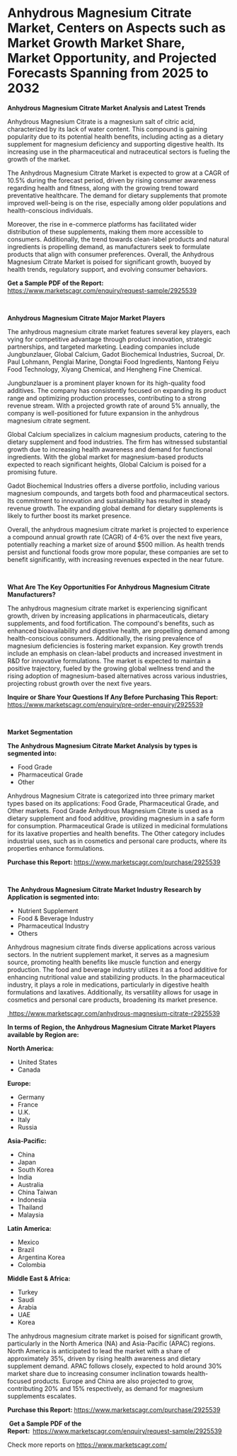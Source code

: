 <p><h1>Anhydrous Magnesium Citrate Market, Centers on Aspects such as Market Growth Market Share, Market Opportunity, and Projected Forecasts Spanning from 2025 to 2032</h1></p><p><strong>Anhydrous Magnesium Citrate Market Analysis and Latest Trends</strong></p>
<p><p>Anhydrous Magnesium Citrate is a magnesium salt of citric acid, characterized by its lack of water content. This compound is gaining popularity due to its potential health benefits, including acting as a dietary supplement for magnesium deficiency and supporting digestive health. Its increasing use in the pharmaceutical and nutraceutical sectors is fueling the growth of the market.</p><p>The Anhydrous Magnesium Citrate Market is expected to grow at a CAGR of 10.5% during the forecast period, driven by rising consumer awareness regarding health and fitness, along with the growing trend toward preventative healthcare. The demand for dietary supplements that promote improved well-being is on the rise, especially among older populations and health-conscious individuals. </p><p>Moreover, the rise in e-commerce platforms has facilitated wider distribution of these supplements, making them more accessible to consumers. Additionally, the trend towards clean-label products and natural ingredients is propelling demand, as manufacturers seek to formulate products that align with consumer preferences. Overall, the Anhydrous Magnesium Citrate Market is poised for significant growth, buoyed by health trends, regulatory support, and evolving consumer behaviors.</p></p>
<p><strong>Get a Sample PDF of the Report:&nbsp;</strong> <a href="https://www.marketscagr.com/enquiry/request-sample/2925539?utm_campaign=3095&utm_medium=2&utm_source=Github&utm_content=ia&utm_term=12032025&utm_id=anhydrous-magnesium-citrate">https://www.marketscagr.com/enquiry/request-sample/2925539</a></p>
<p>&nbsp;</p>
<p><strong>Anhydrous Magnesium Citrate Major Market Players</strong></p>
<p><p>The anhydrous magnesium citrate market features several key players, each vying for competitive advantage through product innovation, strategic partnerships, and targeted marketing. Leading companies include Jungbunzlauer, Global Calcium, Gadot Biochemical Industries, Sucroal, Dr. Paul Lohmann, Penglai Marine, Dongtai Food Ingredients, Nantong Feiyu Food Technology, Xiyang Chemical, and Hengheng Fine Chemical.</p><p>Jungbunzlauer is a prominent player known for its high-quality food additives. The company has consistently focused on expanding its product range and optimizing production processes, contributing to a strong revenue stream. With a projected growth rate of around 5% annually, the company is well-positioned for future expansion in the anhydrous magnesium citrate segment.</p><p>Global Calcium specializes in calcium magnesium products, catering to the dietary supplement and food industries. The firm has witnessed substantial growth due to increasing health awareness and demand for functional ingredients. With the global market for magnesium-based products expected to reach significant heights, Global Calcium is poised for a promising future.</p><p>Gadot Biochemical Industries offers a diverse portfolio, including various magnesium compounds, and targets both food and pharmaceutical sectors. Its commitment to innovation and sustainability has resulted in steady revenue growth. The expanding global demand for dietary supplements is likely to further boost its market presence.</p><p>Overall, the anhydrous magnesium citrate market is projected to experience a compound annual growth rate (CAGR) of 4-6% over the next five years, potentially reaching a market size of around $500 million. As health trends persist and functional foods grow more popular, these companies are set to benefit significantly, with increasing revenues expected in the near future.</p></p>
<p>&nbsp;</p>
<p><strong>What Are The Key Opportunities For Anhydrous Magnesium Citrate Manufacturers?</strong></p>
<p><p>The anhydrous magnesium citrate market is experiencing significant growth, driven by increasing applications in pharmaceuticals, dietary supplements, and food fortification. The compound's benefits, such as enhanced bioavailability and digestive health, are propelling demand among health-conscious consumers. Additionally, the rising prevalence of magnesium deficiencies is fostering market expansion. Key growth trends include an emphasis on clean-label products and increased investment in R&D for innovative formulations. The market is expected to maintain a positive trajectory, fueled by the growing global wellness trend and the rising adoption of magnesium-based alternatives across various industries, projecting robust growth over the next five years.</p></p>
<p><strong>Inquire or Share Your Questions If Any Before Purchasing This Report:</strong> <a href="https://www.marketscagr.com/enquiry/pre-order-enquiry/2925539?utm_campaign=3095&utm_medium=2&utm_source=Github&utm_content=ia&utm_term=12032025&utm_id=anhydrous-magnesium-citrate">https://www.marketscagr.com/enquiry/pre-order-enquiry/2925539</a></p>
<p>&nbsp;</p>
<p><strong>Market Segmentation</strong></p>
<p><strong>The Anhydrous Magnesium Citrate Market Analysis by types is segmented into:</strong></p>
<p><ul><li>Food Grade</li><li>Pharmaceutical Grade</li><li>Other</li></ul></p>
<p><p>Anhydrous Magnesium Citrate is categorized into three primary market types based on its applications: Food Grade, Pharmaceutical Grade, and Other markets. Food Grade Anhydrous Magnesium Citrate is used as a dietary supplement and food additive, providing magnesium in a safe form for consumption. Pharmaceutical Grade is utilized in medicinal formulations for its laxative properties and health benefits. The Other category includes industrial uses, such as in cosmetics and personal care products, where its properties enhance formulations.</p></p>
<p><strong>Purchase this Report:&nbsp;</strong><a href="https://www.marketscagr.com/purchase/2925539?utm_campaign=3095&utm_medium=2&utm_source=Github&utm_content=ia&utm_term=12032025&utm_id=anhydrous-magnesium-citrate">https://www.marketscagr.com/purchase/2925539</a></p>
<p>&nbsp;</p>
<p><strong>The Anhydrous Magnesium Citrate Market Industry Research by Application is segmented into:</strong></p>
<p><ul><li>Nutrient Supplement</li><li>Food & Beverage Industry</li><li>Pharmaceutical Industry</li><li>Others</li></ul></p>
<p><p>Anhydrous magnesium citrate finds diverse applications across various sectors. In the nutrient supplement market, it serves as a magnesium source, promoting health benefits like muscle function and energy production. The food and beverage industry utilizes it as a food additive for enhancing nutritional value and stabilizing products. In the pharmaceutical industry, it plays a role in medications, particularly in digestive health formulations and laxatives. Additionally, its versatility allows for usage in cosmetics and personal care products, broadening its market presence.</p></p>
<p><a href="https://www.marketscagr.com/anhydrous-magnesium-citrate-r2925539?utm_campaign=3095&utm_medium=2&utm_source=Github&utm_content=ia&utm_term=12032025&utm_id=anhydrous-magnesium-citrate">&nbsp;https://www.marketscagr.com/anhydrous-magnesium-citrate-r2925539</a></p>
<p><strong>In terms of Region, the Anhydrous Magnesium Citrate Market Players available by Region are:</strong></p>
<p>
    <p> <strong> North America: </strong>
        <ul>
            <li>United States</li>
            <li>Canada</li>
        </ul>
        </p> 
    <p> <strong> Europe: </strong>
        <ul>
            <li>Germany</li>
            <li>France</li>
            <li>U.K.</li>
            <li>Italy</li>
            <li>Russia</li>
        </ul>
        </p> 
    <p> <strong> Asia-Pacific: </strong>
        <ul>
            <li>China</li>
            <li>Japan</li>
            <li>South Korea</li>
            <li>India</li>
            <li>Australia</li>
            <li>China Taiwan</li>
            <li>Indonesia</li>
            <li>Thailand</li>
            <li>Malaysia</li>
        </ul>
        </p> 
    <p> <strong> Latin America: </strong>
        <ul>
            <li>Mexico</li>
            <li>Brazil</li>
            <li>Argentina Korea</li>
            <li>Colombia</li>
        </ul>
        </p> 
    <p> <strong> Middle East & Africa: </strong>
        <ul>
            <li>Turkey</li>
            <li>Saudi</li>
            <li>Arabia</li>
            <li>UAE</li>
            <li>Korea</li>
        </ul>
    </p>
    </p>
<p><p>The anhydrous magnesium citrate market is poised for significant growth, particularly in the North America (NA) and Asia-Pacific (APAC) regions. North America is anticipated to lead the market with a share of approximately 35%, driven by rising health awareness and dietary supplement demand. APAC follows closely, expected to hold around 30% market share due to increasing consumer inclination towards health-focused products. Europe and China are also projected to grow, contributing 20% and 15% respectively, as demand for magnesium supplements escalates.</p></p>
<p><strong>Purchase this Report: </strong><a href="https://www.marketscagr.com/purchase/2925539?utm_campaign=3095&utm_medium=2&utm_source=Github&utm_content=ia&utm_term=12032025&utm_id=anhydrous-magnesium-citrate">https://www.marketscagr.com/purchase/2925539</a></p>
<p>&nbsp;<strong>Get a Sample PDF of the Report:&nbsp;&nbsp;</strong><a href="https://www.marketscagr.com/enquiry/request-sample/2925539?utm_campaign=3095&utm_medium=2&utm_source=Github&utm_content=ia&utm_term=12032025&utm_id=anhydrous-magnesium-citrate">https://www.marketscagr.com/enquiry/request-sample/2925539</a></p>
<p><strong></strong></p>
<p>Check more reports on <a href="https://www.marketscagr.com/?utm_campaign=3095&utm_medium=2&utm_source=Github&utm_content=ia&utm_term=12032025&utm_id=anhydrous-magnesium-citrate">https://www.marketscagr.com/</a></p>